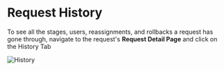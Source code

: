 # Request History

To see all the stages, users, reassignments, and rollbacks a request has gone through, navigate to the request's **Request Detail Page** and click on the History Tab

![History](/request-info/history-view.png)
